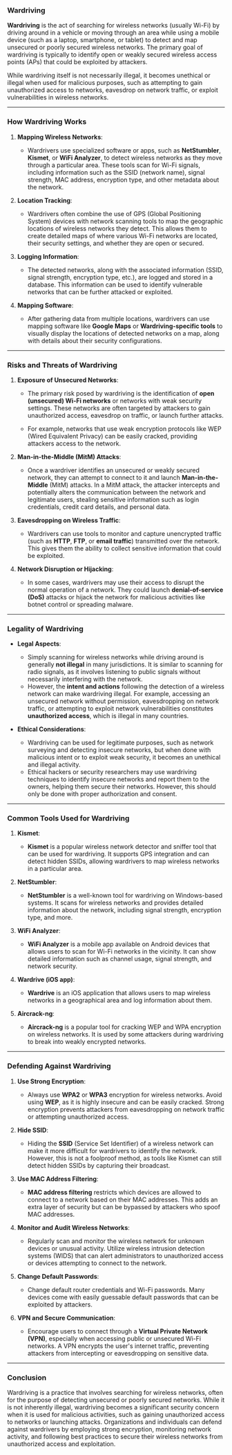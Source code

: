 ### **Wardriving**

**Wardriving** is the act of searching for wireless networks (usually Wi-Fi) by driving around in a vehicle or moving through an area while using a mobile device (such as a laptop, smartphone, or tablet) to detect and map unsecured or poorly secured wireless networks. The primary goal of wardriving is typically to identify open or weakly secured wireless access points (APs) that could be exploited by attackers.

While wardriving itself is not necessarily illegal, it becomes unethical or illegal when used for malicious purposes, such as attempting to gain unauthorized access to networks, eavesdrop on network traffic, or exploit vulnerabilities in wireless networks.

---

### **How Wardriving Works**

1. **Mapping Wireless Networks**:
   - Wardrivers use specialized software or apps, such as **NetStumbler**, **Kismet**, or **WiFi Analyzer**, to detect wireless networks as they move through a particular area. These tools scan for Wi-Fi signals, including information such as the SSID (network name), signal strength, MAC address, encryption type, and other metadata about the network.

2. **Location Tracking**:
   - Wardrivers often combine the use of GPS (Global Positioning System) devices with network scanning tools to map the geographic locations of wireless networks they detect. This allows them to create detailed maps of where various Wi-Fi networks are located, their security settings, and whether they are open or secured.

3. **Logging Information**:
   - The detected networks, along with the associated information (SSID, signal strength, encryption type, etc.), are logged and stored in a database. This information can be used to identify vulnerable networks that can be further attacked or exploited.

4. **Mapping Software**:
   - After gathering data from multiple locations, wardrivers can use mapping software like **Google Maps** or **Wardriving-specific tools** to visually display the locations of detected networks on a map, along with details about their security configurations.

---

### **Risks and Threats of Wardriving**

1. **Exposure of Unsecured Networks**:
   - The primary risk posed by wardriving is the identification of **open (unsecured) Wi-Fi networks** or networks with weak security settings. These networks are often targeted by attackers to gain unauthorized access, eavesdrop on traffic, or launch further attacks.
   
   - For example, networks that use weak encryption protocols like WEP (Wired Equivalent Privacy) can be easily cracked, providing attackers access to the network.

2. **Man-in-the-Middle (MitM) Attacks**:
   - Once a wardriver identifies an unsecured or weakly secured network, they can attempt to connect to it and launch **Man-in-the-Middle** (MitM) attacks. In a MitM attack, the attacker intercepts and potentially alters the communication between the network and legitimate users, stealing sensitive information such as login credentials, credit card details, and personal data.

3. **Eavesdropping on Wireless Traffic**:
   - Wardrivers can use tools to monitor and capture unencrypted traffic (such as **HTTP**, **FTP**, or **email traffic**) transmitted over the network. This gives them the ability to collect sensitive information that could be exploited.

4. **Network Disruption or Hijacking**:
   - In some cases, wardrivers may use their access to disrupt the normal operation of a network. They could launch **denial-of-service (DoS)** attacks or hijack the network for malicious activities like botnet control or spreading malware.

---

### **Legality of Wardriving**

- **Legal Aspects**:
   - Simply scanning for wireless networks while driving around is generally **not illegal** in many jurisdictions. It is similar to scanning for radio signals, as it involves listening to public signals without necessarily interfering with the network.
   - However, the **intent and actions** following the detection of a wireless network can make wardriving illegal. For example, accessing an unsecured network without permission, eavesdropping on network traffic, or attempting to exploit network vulnerabilities constitutes **unauthorized access**, which is illegal in many countries.

- **Ethical Considerations**:
   - Wardriving can be used for legitimate purposes, such as network surveying and detecting insecure networks, but when done with malicious intent or to exploit weak security, it becomes an unethical and illegal activity.
   - Ethical hackers or security researchers may use wardriving techniques to identify insecure networks and report them to the owners, helping them secure their networks. However, this should only be done with proper authorization and consent.

---

### **Common Tools Used for Wardriving**

1. **Kismet**:
   - **Kismet** is a popular wireless network detector and sniffer tool that can be used for wardriving. It supports GPS integration and can detect hidden SSIDs, allowing wardrivers to map wireless networks in a particular area.

2. **NetStumbler**:
   - **NetStumbler** is a well-known tool for wardriving on Windows-based systems. It scans for wireless networks and provides detailed information about the network, including signal strength, encryption type, and more.

3. **WiFi Analyzer**:
   - **WiFi Analyzer** is a mobile app available on Android devices that allows users to scan for Wi-Fi networks in the vicinity. It can show detailed information such as channel usage, signal strength, and network security.

4. **Wardrive (iOS app)**:
   - **Wardrive** is an iOS application that allows users to map wireless networks in a geographical area and log information about them.

5. **Aircrack-ng**:
   - **Aircrack-ng** is a popular tool for cracking WEP and WPA encryption on wireless networks. It is used by some attackers during wardriving to break into weakly encrypted networks.

---

### **Defending Against Wardriving**

1. **Use Strong Encryption**:
   - Always use **WPA2** or **WPA3** encryption for wireless networks. Avoid using **WEP**, as it is highly insecure and can be easily cracked. Strong encryption prevents attackers from eavesdropping on network traffic or attempting unauthorized access.

2. **Hide SSID**:
   - Hiding the **SSID** (Service Set Identifier) of a wireless network can make it more difficult for wardrivers to identify the network. However, this is not a foolproof method, as tools like Kismet can still detect hidden SSIDs by capturing their broadcast.

3. **Use MAC Address Filtering**:
   - **MAC address filtering** restricts which devices are allowed to connect to a network based on their MAC addresses. This adds an extra layer of security but can be bypassed by attackers who spoof MAC addresses.

4. **Monitor and Audit Wireless Networks**:
   - Regularly scan and monitor the wireless network for unknown devices or unusual activity. Utilize wireless intrusion detection systems (WIDS) that can alert administrators to unauthorized access or devices attempting to connect to the network.

5. **Change Default Passwords**:
   - Change default router credentials and Wi-Fi passwords. Many devices come with easily guessable default passwords that can be exploited by attackers.

6. **VPN and Secure Communication**:
   - Encourage users to connect through a **Virtual Private Network (VPN)**, especially when accessing public or unsecured Wi-Fi networks. A VPN encrypts the user's internet traffic, preventing attackers from intercepting or eavesdropping on sensitive data.

---

### **Conclusion**

Wardriving is a practice that involves searching for wireless networks, often for the purpose of detecting unsecured or poorly secured networks. While it is not inherently illegal, wardriving becomes a significant security concern when it is used for malicious activities, such as gaining unauthorized access to networks or launching attacks. Organizations and individuals can defend against wardrivers by employing strong encryption, monitoring network activity, and following best practices to secure their wireless networks from unauthorized access and exploitation.
